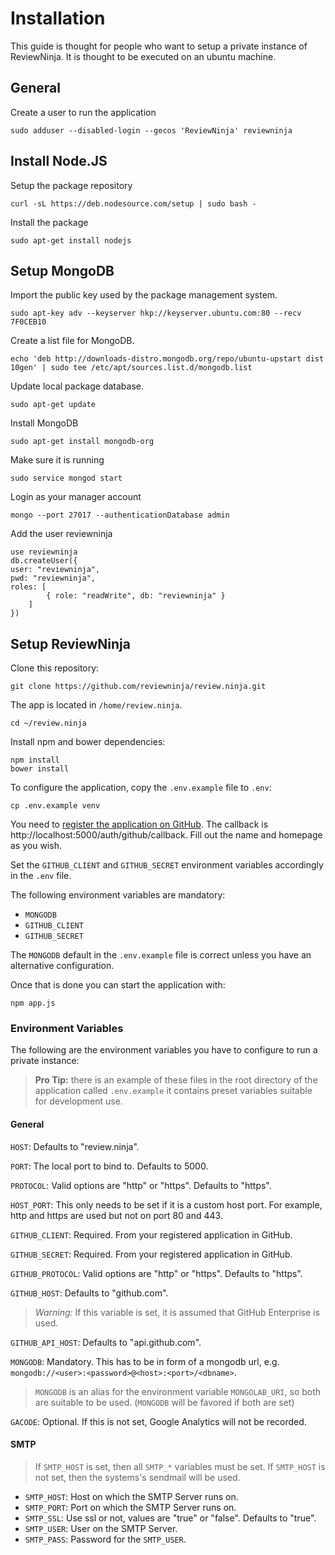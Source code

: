 Installation
============

This guide is thought for people who want to setup a private instance of
ReviewNinja. It is thought to be executed on an ubuntu machine.

General
-------

Create a user to run the application

	sudo adduser --disabled-login --gecos 'ReviewNinja' reviewninja

Install Node.JS
---------------

Setup the package repository

	curl -sL https://deb.nodesource.com/setup | sudo bash -

Install the package

	sudo apt-get install nodejs

Setup MongoDB
-------------

Import the public key used by the package management system.

	sudo apt-key adv --keyserver hkp://keyserver.ubuntu.com:80 --recv 7F0CEB10

Create a list file for MongoDB.

	echo 'deb http://downloads-distro.mongodb.org/repo/ubuntu-upstart dist 10gen' | sudo tee /etc/apt/sources.list.d/mongodb.list

Update local package database.

	sudo apt-get update

Install MongoDB

	sudo apt-get install mongodb-org

Make sure it is running

	sudo service mongod start

Login as your manager account

	mongo --port 27017 --authenticationDatabase admin

Add the user reviewninja

	use reviewninja
	db.createUser({
	user: "reviewninja",
	pwd: "reviewninja",
	roles: [
	        { role: "readWrite", db: "reviewninja" }
	    ]
	})

Setup ReviewNinja
-----------------
 
Clone this repository:

	git clone https://github.com/reviewninja/review.ninja.git

The app is located in `/home/review.ninja`.  

	cd ~/review.ninja

Install npm and bower dependencies:

	npm install
	bower install

To configure the application, copy the `.env.example` file to `.env`:

	cp .env.example venv

You need to [register the application on
GitHub](https://github.com/settings/applications/new). The callback is
http://localhost:5000/auth/github/callback.  Fill out the name and homepage as
you wish.

Set the `GITHUB_CLIENT` and `GITHUB_SECRET` environment variables accordingly
in the `.env` file.

The following environment variables are mandatory: 

  * `MONGODB`
  * `GITHUB_CLIENT`
  * `GITHUB_SECRET` 

The `MONGODB` default in the `.env.example` file is correct unless you have an
alternative configuration.

Once that is done you can start the application with:

	npm app.js

### Environment Variables

The following are the environment variables you have to configure to run a
private instance:

> **Pro Tip:** there is an example of these files in the root directory of the
> application called `.env.example` it contains preset variables suitable for
> development use.

#### General

`HOST`: Defaults to "review.ninja".

`PORT`: The local port to bind to. Defaults to 5000.

`PROTOCOL`: Valid options are "http" or "https". Defaults to "https".

`HOST_PORT`: This only needs to be set if it is a custom host port.  For
example, http and https are used but not on port 80 and 443.

`GITHUB_CLIENT`: Required. From your registered application in GitHub.

`GITHUB_SECRET`: Required. From your registered application in GitHub.

`GITHUB_PROTOCOL`: Valid options are "http" or "https". Defaults to "https".

`GITHUB_HOST`: Defaults to "github.com". 

> *Warning:* If this variable is set, it is assumed that GitHub Enterprise is
> used.

`GITHUB_API_HOST`: Defaults to "api.github.com".

`MONGODB`: Mandatory. This has to be in form of a mongodb url, e.g. `mongodb://<user>:<password>@<host>:<port>/<dbname>`.

> `MONGODB` is an alias for the environment variable `MONGOLAB_URI`, so both
> are suitable to be used. (`MONGODB` will be favored if both are set)

`GACODE`: Optional. If this is not set, Google Analytics will not be recorded.

#### SMTP

> If `SMTP_HOST` is set, then all `SMTP_*` variables must be set. If
> `SMTP_HOST` is not set, then the systems's sendmail will be used.
 
 * `SMTP_HOST`: Host on which the SMTP Server runs on.
 * `SMTP_PORT`: Port on which the SMTP Server runs on.
 * `SMTP_SSL`: Use ssl or not, values are "true" or "false". Defaults to "true".
 * `SMTP_USER`: User on the SMTP Server.
 * `SMTP_PASS`: Password for the `SMTP_USER`.
